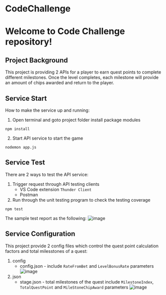 # CodeChallenge

# Welcome to Code Challenge repository!

## Project Background

This project is providing 2 APIs for a player to earn quest points to complete different milestones. Once the level completes, each milestone will provide an amount of chips awarded and return to the player.

## Service Start

How to make the service up and running:

1. Open terminal and goto project folder install package modules

```
npm install
```

2. Start API service to start the game

```
nodemon app.js
```

## Service Test

There are 2 ways to test the API service:

1. Trigger request through API testing clients
   - VS Code extension `Thunder Client`
   - Postman
2. Run through the unit testing program to check the testing coverage

```
npm test
```
The sample test report as the following:
![image](https://user-images.githubusercontent.com/891759/123460508-4f212c80-d61a-11eb-99c9-acccbc613d6c.png)

## Service Configuration
This project provide 2 config files which control the quest point calculation factors and total milesstones of a quest:
1. config
   - config.json - include `RateFromBet` and `LevelBonusRate` parameters
   ![image](https://user-images.githubusercontent.com/891759/123461913-416ca680-d61c-11eb-9d35-ffbe93a86cbf.png)
2. json
   - stage.json - total milestones of the quest include `MilestoneIndex`, `TotalQuestPoint` and `MileStoneChipAward` parameters
   ![image](https://user-images.githubusercontent.com/891759/123462266-aaecb500-d61c-11eb-9c62-41e13dc8e135.png)
